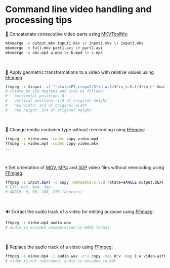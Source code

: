 # Command line video handling and processing tips

:dango: Concatenate consecutive video parts using [MKVToolNix](https://mkvtoolnix.download/):
```sh
mkvmerge -o output.mkv input1.mkv \+ input2.mkv \+ input3.mkv
mkvmerge -o full.mkv part1.avi \+ part2.avi
mkvmerge -o abc.mp4 a.mp4 \+ b.mp4 \+ c.mp4
```

&nbsp;

:triangular_ruler: Apply geometric transformations to a video with relative values using [FFmpeg](https://ffmpeg.org/):
```sh
ffmpeg -i $input -vf "rotate=PI,crop=2/3*in_w:3/4*in_h:0:1/4*in_h" $output
# rotate by 180 degrees and crop as follows:
#   horizontal position: 0
#   vertical position: 1/4 of original height
#   new width: 2/3 of original width
#   new height: 3/4 of original height
```

&nbsp;

:gift: Change media container type without reencoding using [FFmpeg](https://ffmpeg.org/):
```sh
ffmpeg -i video.mov -codec copy video.mp4
ffmpeg -i video.mp4 -codec copy video.mkv
...
```

&nbsp;

:cyclone: Set orientation of [MOV](https://en.wikipedia.org/wiki/QuickTime_File_Format), [MP4](https://en.wikipedia.org/wiki/MPEG-4) and [3GP](https://fr.wikipedia.org/wiki/3GP) video files without reencoding using [FFmpeg](https://ffmpeg.org/):
```sh
ffmpeg -i input.$EXT -c copy -metadata:s:v:0 rotate=$ANGLE output.$EXT
# EXT: mov, mp4, 3gp
# ANGLE: 0, 90, 180, 270 (degrees)
```

&nbsp;

:loud_sound: Extract the audio track of a video for editing purpose using [FFmpeg](https://ffmpeg.org/):
```sh
ffmpeg -i video.mp4 audio.wav
# audio is encoded uncompressed in WAVE format
```

&nbsp;

:musical_score: Replace the audio track of a video using [FFmpeg](https://ffmpeg.org/):
```sh
ffmpeg -i video.mp4 -i audio.wav -c:v copy -map 0:v -map 1:a video-with-new-audio.mp4
# video is not reencoded, audio is encoded in AAC
```
